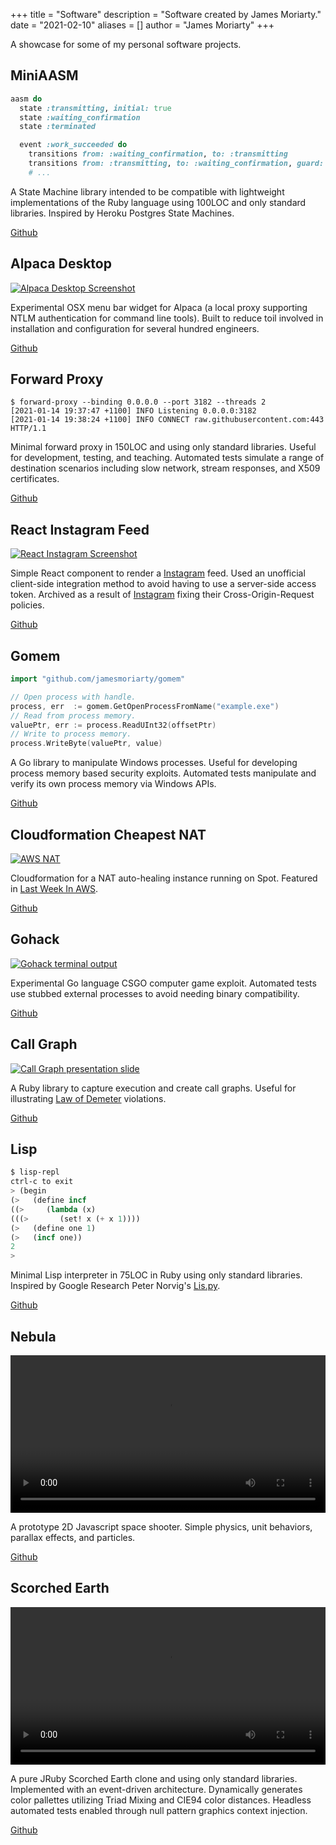 +++
title = "Software"
description = "Software created by James Moriarty."
date = "2021-02-10"
aliases = []
author = "James Moriarty"
+++

A showcase for some of my personal software projects.

## MiniAASM

```ruby
aasm do
  state :transmitting, initial: true
  state :waiting_confirmation
  state :terminated

  event :work_succeeded do
    transitions from: :waiting_confirmation, to: :transmitting
    transitions from: :transmitting, to: :waiting_confirmation, guard: %i[hold?]
    # ...
```

A State Machine library intended to be compatible with lightweight implementations of the Ruby language using 100LOC and only standard libraries. Inspired by Heroku Postgres State Machines.

[Github](https://github.com/jamesmoriarty/mini-aasm)

## Alpaca Desktop

[![Alpaca Desktop Screenshot](/images/software/software-alpaca-desktop2.png)](/images/software/software-alpaca-desktop2.png)

Experimental OSX menu bar widget for Alpaca (a local proxy supporting NTLM authentication for command line tools). Built to reduce toil involved in installation and configuration for several hundred engineers.

[Github](https://github.com/jamesmoriarty/alpaca-desktop)

## Forward Proxy

```shell
$ forward-proxy --binding 0.0.0.0 --port 3182 --threads 2
[2021-01-14 19:37:47 +1100] INFO Listening 0.0.0.0:3182
[2021-01-14 19:38:24 +1100] INFO CONNECT raw.githubusercontent.com:443 HTTP/1.1
```

Minimal forward proxy in 150LOC and using only standard libraries. Useful for development, testing, and teaching. Automated tests simulate a range of destination scenarios including slow network, stream responses, and X509 certificates.

[Github](https://github.com/jamesmoriarty/forward-proxy)

## React Instagram Feed

[![React Instagram Screenshot](/images/software/software-react-instagram.png)](/images/software/software-react-instagram.png)

Simple React component to render a [Instagram](http://instagram.com) feed. Used an unofficial client-side integration method to avoid having to use a server-side access token. Archived as a result of [Instagram](http://instagram.com) fixing their Cross-Origin-Request policies.

[Github](https://github.com/jamesmoriarty/react-instagram-authless-feed)

## Gomem

```go
import "github.com/jamesmoriarty/gomem"

// Open process with handle.
process, err  := gomem.GetOpenProcessFromName("example.exe")
// Read from process memory.
valuePtr, err := process.ReadUInt32(offsetPtr)
// Write to process memory.
process.WriteByte(valuePtr, value)
```

A Go library to manipulate Windows processes. Useful for developing process memory based security exploits. Automated tests manipulate and verify its own process memory via Windows APIs.

[Github](https://github.com/jamesmoriarty/gomem)

## Cloudformation Cheapest NAT

[![AWS NAT](/images/software/software-nat.png)](/images/software/software-nat.png)

Cloudformation for a NAT auto-healing instance running on Spot. Featured in [Last Week In AWS](https://www.lastweekinaws.com/newsletter/word-level-overconfidence/).

[Github](https://github.com/jamesmoriarty/cfn-cheapest-nat)

## Gohack

[![Gohack terminal output](/images/software/software-gohack.png)](/images/software/software-gohack.png)

Experimental Go language CSGO computer game exploit. Automated tests use stubbed external processes to avoid needing binary compatibility.

[Github](https://github.com/jamesmoriarty/gohack)

## Call Graph

[![Call Graph presentation slide](/images/software/software-callgraph.png)](/images/software/software-callgraph.png)

A Ruby library to capture execution and create call graphs. Useful for illustrating [Law of Demeter](https://en.wikipedia.org/wiki/Law_of_Demeter) violations.

[Github](https://github.com/jamesmoriarty/call-graph)

## Lisp

```lisp
$ lisp-repl
ctrl-c to exit
> (begin
(>   (define incf
((>     (lambda (x)
(((>       (set! x (+ x 1))))
(>   (define one 1)
(>   (incf one))
2
>
```

Minimal Lisp interpreter in 75LOC in Ruby using only standard libraries. Inspired by Google Research Peter Norvig's [Lis.py](http://norvig.com/lispy.html).

[Github](https://github.com/jamesmoriarty/lisp)

## Nebula

<a href="/images/software/software-nebula.mp4">
  <video width="100%" autoplay loop>
    <source src="/images/software/software-nebula.mp4" type="video/mp4" />
  </video>
</a>

A prototype 2D Javascript space shooter. Simple physics, unit behaviors, parallax effects, and particles.

[Github](https://github.com/jamesmoriarty/nebula)

## Scorched Earth

<a href="/images/software/software-scorched.mp4">
  <video width="100%" autoplay loop>
    <source src="/images/software/software-scorched.mp4" type="video/mp4" />
  </video>
</a>

A pure JRuby Scorched Earth clone and using only standard libraries. Implemented with an event-driven architecture. Dynamically generates color pallettes utilizing Triad Mixing and CIE94 color distances. Headless automated tests enabled through null pattern graphics context injection.

[Github](https://github.com/jamesmoriarty/scorched_earth)
